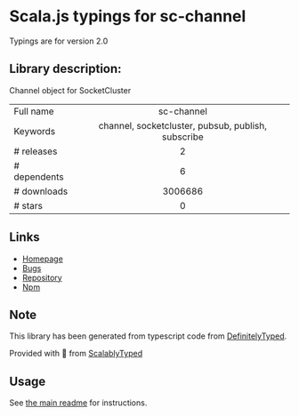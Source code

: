
# Scala.js typings for sc-channel

Typings are for version 2.0

## Library description:
Channel object for SocketCluster

|                    |                 |
| ------------------ | :-------------: |
| Full name          | sc-channel |
| Keywords           | channel, socketcluster, pubsub, publish, subscribe |
| # releases         | 2 |
| # dependents       | 6 |
| # downloads        | 3006686 |
| # stars            | 0 |

## Links
- [Homepage](https://github.com/SocketCluster/sc-channel)
- [Bugs](https://github.com/SocketCluster/sc-channel/issues)
- [Repository](https://github.com/SocketCluster/sc-channel)
- [Npm](https://www.npmjs.com/package/sc-channel)
    


## Note
This library has been generated from typescript code from [DefinitelyTyped](https://definitelytyped.org).

Provided with :purple_heart: from [ScalablyTyped](https://github.com/oyvindberg/ScalablyTyped)

## Usage
See [the main readme](../../readme.md) for instructions.


